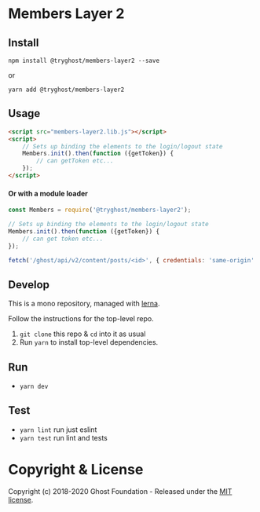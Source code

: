 # Members Layer 2

## Install

`npm install @tryghost/members-layer2 --save`

or

`yarn add @tryghost/members-layer2`


## Usage

```html
<script src="members-layer2.lib.js"></script>
<script>
    // Sets up binding the elements to the login/logout state
    Members.init().then(function ({getToken}) {
        // can getToken etc...
    });
</script>
```

#### Or with a module loader

```javascript
const Members = require('@tryghost/members-layer2');

// Sets up binding the elements to the login/logout state
Members.init().then(function ({getToken}) {
    // can get token etc...
});

fetch('/ghost/api/v2/content/posts/<id>', { credentials: 'same-origin' });
```


## Develop

This is a mono repository, managed with [lerna](https://lernajs.io/).

Follow the instructions for the top-level repo.
1. `git clone` this repo & `cd` into it as usual
2. Run `yarn` to install top-level dependencies.


## Run

- `yarn dev`


## Test

- `yarn lint` run just eslint
- `yarn test` run lint and tests




# Copyright & License

Copyright (c) 2018-2020 Ghost Foundation - Released under the [MIT license](LICENSE).
